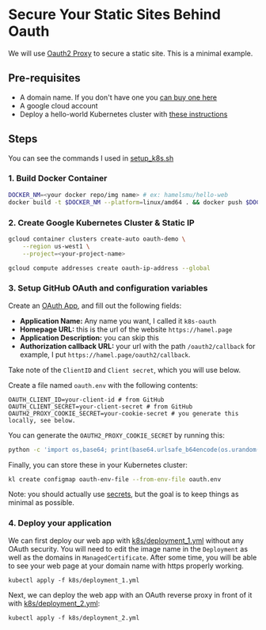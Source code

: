 # Secure Your Static Sites Behind Oauth

We will use [Oauth2 Proxy](https://oauth2-proxy.github.io/oauth2-proxy/docs/configuration/overview) to secure a static site.  This is a minimal example.


## Pre-requisites

- A domain name.  If you don't have one you [can buy one here](https://domains.google.com/)
- A google cloud account
- Deploy a hello-world Kubernetes cluster with [these instructions](https://cloud.google.com/kubernetes-engine/docs/deploy-app-cluster)

## Steps

You can see the commands I used in [setup_k8s.sh](./setup_k8s.sh)

### 1. Build Docker Container

```bash
DOCKER_NM=<your docker repo/img name> # ex: hamelsmu/hello-web
docker build -t $DOCKER_NM --platform=linux/amd64 . && docker push $DOCKER_NM
```

### 2. Create Google Kubernetes Cluster & Static IP

```bash
gcloud container clusters create-auto oauth-demo \
    --region us-west1 \
    --project=<your-project-name>

gcloud compute addresses create oauth-ip-address --global
```

### 3. Setup GitHub OAuth and configuration variables 

Create an [OAuth App](https://github.com/settings/applications/new), and fill out the following fields:

- **Application Name:** Any name you want, I called it `k8s-oauth`
- **Homepage URL:** this is the url of the website `https://hamel.page`
- **Application Description:** you can skip this
- **Authorization callback URL:** your url with the path `/oauth2/callback` for example, I put `https://hamel.page/oauth2/callback`.

Take note of the `ClientID` and `Client secret`, which you will use below.

Create a file named `oauth.env` with the following contents:

```text
OAUTH_CLIENT_ID=your-client-id # from GitHub
OAUTH_CLIENT_SECRET=your-client-secret # from GitHub
OAUTH2_PROXY_COOKIE_SECRET=your-cookie-secret # you generate this locally, see below.
```

You can generate the `OAUTH2_PROXY_COOKIE_SECRET` by running this:

```bash
python -c 'import os,base64; print(base64.urlsafe_b64encode(os.urandom(32)).decode())'
```

Finally, you can store these in your Kubernetes cluster:

```bash
kl create configmap oauth-env-file --from-env-file oauth.env
```

Note: you should actually use [secrets](https://kubernetes.io/docs/concepts/configuration/secret/), but the goal is to keep things as minimal as possible.

### 4. Deploy your application

We can first deploy our web app with [k8s/deployment_1.yml](./k8s/deployment_1.yml) without any OAuth security.  You will need to edit the image name in the `Deployment` as well as the domains in `ManagedCertificate`.  After some time, you will be able to see your web page at your domain name with https properly working.

```
kubectl apply -f k8s/deployment_1.yml
```

Next, we can deploy the web app with an OAuth reverse proxy in front of it with [k8s/deployment_2.yml](./k8s/deployment_2.yml):

```
kubectl apply -f k8s/deployment_2.yml
```
